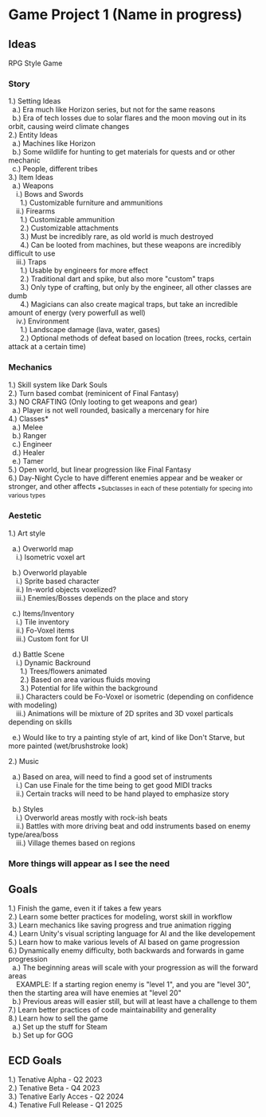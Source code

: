# Game Project 1 (Name in progress)

## Ideas
RPG Style Game

### Story
1.) Setting Ideas<br/>
&nbsp; a.) Era much like Horizon series, but not for the same reasons<br/>
&nbsp; b.) Era of tech losses due to solar flares and the moon moving out in its orbit, causing weird climate changes<br/>
2.) Entity Ideas<br/>
&nbsp; a.) Machines like Horizon<br/>
&nbsp; b.) Some wildlife for hunting to get materials for quests and or other mechanic<br/>
&nbsp; c.) People, different tribes<br/>
3.) Item Ideas<br/>
&nbsp; a.) Weapons<br/>
&nbsp; &nbsp; i.) Bows and Swords<br/>
&nbsp; &nbsp; &nbsp; 1.) Customizable furniture and ammunitions<br/>
&nbsp; &nbsp; ii.) Firearms<br/>
&nbsp; &nbsp; &nbsp; 1.) Customizable ammunition<br/>
&nbsp; &nbsp; &nbsp; 2.) Customizable attachments<br/>
&nbsp; &nbsp; &nbsp; 3.) Must be incredibly rare, as old world is much destroyed<br/>
&nbsp; &nbsp; &nbsp; 4.) Can be looted from machines, but these weapons are incredibly difficult to use<br/>
&nbsp; &nbsp; iii.) Traps<br/>
&nbsp; &nbsp; &nbsp; 1.) Usable by engineers for more effect<br/>
&nbsp; &nbsp; &nbsp; 2.) Traditional dart and spike, but also more "custom" traps<br/>
&nbsp; &nbsp; &nbsp; 3.) Only type of crafting, but only by the engineer, all other classes are dumb<br/>
&nbsp; &nbsp; &nbsp; 4.) Magicians can also create magical traps, but take an incredible amount of energy (very powerfull as well)<br/>
&nbsp; &nbsp; iv.) Environment<br/>
&nbsp; &nbsp; &nbsp; 1.) Landscape damage (lava, water, gases)<br/>
&nbsp; &nbsp; &nbsp; 2.) Optional methods of defeat based on location (trees, rocks, certain attack at a certain time)<br/>

### Mechanics
1.) Skill system like Dark Souls<br/>
2.) Turn based combat (reminicent of Final Fantasy)<br/>
3.) NO CRAFTING (Only looting to get weapons and gear)<br/>
&nbsp; a.) Player is not well rounded, basically a mercenary for hire<br/>
4.) Classes\* <br/>
&nbsp; a.) Melee<br/>
&nbsp; b.) Ranger<br/>
&nbsp; c.) Engineer<br/>
&nbsp; d.) Healer<br/>
&nbsp; e.) Tamer<br/>
5.) Open world, but linear progression like Final Fantasy<br/>
6.) Day-Night Cycle to have different enemies appear and be weaker or stronger, and other affects
<sub> \*Subclasses in each of these potentially for specing into various types<br/> <sub/>

### Aestetic
1.) Art style<br/>

&nbsp; a.) Overworld map<br/>
&nbsp; &nbsp; i.) Isometric voxel art<br/>

&nbsp; b.) Overworld playable<br/>
&nbsp; &nbsp; i.) Sprite based character<br/>
&nbsp; &nbsp; ii.) In-world objects voxelized?<br/>
&nbsp; &nbsp; iii.) Enemies/Bosses depends on the place and story<br/>

&nbsp; c.) Items/Inventory<br/>
&nbsp; &nbsp; i.) Tile inventory<br/>
&nbsp; &nbsp; ii.) Fo-Voxel items<br/>
&nbsp; &nbsp; iii.) Custom font for UI<br/>

&nbsp; d.) Battle Scene<br/>
&nbsp; &nbsp; i.) Dynamic Backround<br/>
&nbsp; &nbsp; &nbsp; 1.) Trees/flowers animated<br/>
&nbsp; &nbsp; &nbsp; 2.) Based on area various fluids moving<br/>
&nbsp; &nbsp; &nbsp; 3.) Potential for life within the background<br/>
&nbsp; &nbsp; ii.) Characters could be Fo-Voxel or isometric (depending on confidence with modeling)<br/>
&nbsp; &nbsp; iii.) Animations will be mixture of 2D sprites and 3D voxel particals depending on skills<br/>

&nbsp; e.) Would like to try a painting style of art, kind of like Don't Starve, but more painted (wet/brushstroke look)<br/>

2.) Music<br/>

&nbsp; a.) Based on area, will need to find a good set of instruments<br/>
&nbsp; &nbsp; i.) Can use Finale for the time being to get good MIDI tracks<br/>
&nbsp; &nbsp; ii.) Certain tracks will need to be hand played to emphasize story<br/>

&nbsp; b.) Styles<br/>
&nbsp; &nbsp; i.) Overworld areas mostly with rock-ish beats<br/>
&nbsp; &nbsp; ii.) Battles with more driving beat and odd instruments based on enemy type/area/boss<br/>
&nbsp; &nbsp; iii.) Village themes based on regions<br/>

### More things will appear as I see the need

## Goals

1.) Finish the game, even it if takes a few years<br/>
2.) Learn some better practices for modeling, worst skill in workflow<br/>
3.) Learn mechanics like saving progress and true animation rigging<br/>
4.) Learn Unity's visual scripting language for AI and the like developement<br/>
5.) Learn how to make various levels of AI based on game progression<br/>
6.) Dynamically enemy difficulty, both backwards and forwards in game progression<br/>
&nbsp; a.) The beginning areas will scale with your progression as will the forward areas<br/>
&nbsp; &nbsp; EXAMPLE: If a starting region enemy is "level 1", and you are "level 30", then the starting area will have enemies at "level 20"<br/>
&nbsp; b.) Previous areas will easier still, but will at least have a challenge to them<br/>
7.) Learn better practices of code maintainability and generality<br/>
8.) Learn how to sell the game<br/>
&nbsp; a.) Set up the stuff for Steam<br/>
&nbsp; b.) Set up for GOG<br/>

## ECD Goals
1.) Tenative Alpha - Q2 2023<br/>
2.) Tenative Beta - Q4 2023<br/>
3.) Tenative Early Acces - Q2 2024<br/>
4.) Tenative Full Release - Q1 2025<br/>



